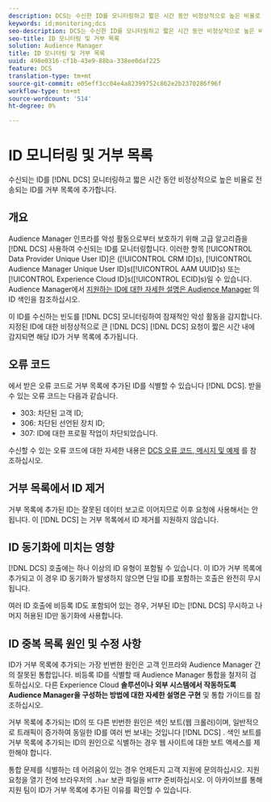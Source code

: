 ```yaml
---
description: DCS는 수신한 ID를 모니터링하고 짧은 시간 동안 비정상적으로 높은 비율로 전송되는 ID를 거부 목록에 추가합니다.
keywords: id;monitoring;dcs
seo-description: DCS는 수신한 ID를 모니터링하고 짧은 시간 동안 비정상적으로 높은 비율로 전송되는 ID를 거부 목록에 추가합니다.
seo-title: ID 모니터링 및 거부 목록
solution: Audience Manager
title: ID 모니터링 및 거부 목록
uuid: 498e0316-cf1b-43e9-88ba-338ee0daf225
feature: DCS
translation-type: tm+mt
source-git-commit: e05eff3cc04e4a82399752c862e2b2370286f96f
workflow-type: tm+mt
source-wordcount: '514'
ht-degree: 0%

---
```



# ID 모니터링 및 거부 목록

수신되는 ID를 [!DNL DCS] 모니터링하고 짧은 시간 동안 비정상적으로 높은 비율로 전송되는 ID를 거부 목록에 추가합니다.

## 개요

Audience Manager 인프라를 악성 활동으로부터 보호하기 위해 고급 알고리즘을 [!DNL DCS] 사용하여 수신되는 ID를 모니터링합니다. 이러한 항목 [!UICONTROL Data Provider Unique User ID]은 ([!UICONTROL CRM ID]s), [!UICONTROL Audience Manager Unique User ID]s([!UICONTROL AAM UUID]s) 또는 [!UICONTROL Experience Cloud ID]s([!UICONTROL ECID]s)일 수 있습니다. Audience Manager에서 [지원하는 ID에 대한 자세한 설명은 Audience Manager](../../../reference/ids-in-aam.md) 의 ID 색인을 참조하십시오.

이 ID를 수신하는 빈도를 [!DNL DCS] 모니터링하여 잠재적인 악성 활동을 감지합니다. 지정된 ID에 대한 비정상적으로 큰 [!DNL DCS] [!DNL DCS] 요청이 짧은 시간 내에 감지되면 해당 ID가 거부 목록에 추가됩니다.

## 오류 코드

에서 받은 오류 코드로 거부 목록에 추가된 ID를 식별할 수 있습니다 [!DNL DCS]. 받을 수 있는 오류 코드는 다음과 같습니다.

* 303: 차단된 고객 ID;
* 306: 차단된 선언된 장치 ID;
* 307: ID에 대한 프로필 작업이 차단되었습니다.

수신할 수 있는 오류 코드에 대한 자세한 내용은 [DCS 오류 코드, 메시지 및 예제](dcs-error-codes.md) 를 참조하십시오.

## 거부 목록에서 ID 제거

거부 목록에 추가된 ID는 잘못된 데이터 보고로 이어지므로 이후 요청에 사용해서는 안 됩니다. 이 [!DNL DCS] 는 거부 목록에서 ID 제거를 지원하지 않습니다.

## ID 동기화에 미치는 영향

[!DNL DCS] 호출에는 하나 이상의 ID 유형이 포함될 수 있습니다. 이 ID가 거부 목록에 추가되고 이 경우 ID 동기화가 발생하지 않으면 단일 ID를 포함하는 호출은 완전히 무시됩니다.

여러 ID 호출에 비등록 ID도 포함되어 있는 경우, 거부된 ID는 [!DNL DCS] 무시하고 나머지 허용된 ID만 동기화에 사용합니다.

## ID 중복 목록 원인 및 수정 사항

ID가 거부 목록에 추가되는 가장 빈번한 원인은 고객 인프라와 Audience Manager 간의 잘못된 통합입니다. 비등록 ID를 식별할 때 Audience Manager 통합을 철저히 검토하십시오. 다른 Experience Cloud **솔루션이나 외부 시스템에서 작동하도록 Audience Manager을 구성하는 방법에 대한 자세한 설명은 구현** 및 통합 가이드를 참조하십시오.

거부 목록에 추가되는 ID의 또 다른 빈번한 원인은 색인 보트(웹 크롤러)이며, 일반적으로 트래픽이 증가하여 동일한 ID를 여러 번 보내는 것입니다 [!DNL DCS] . 색인 보트를 거부 목록에 추가되는 ID의 원인으로 식별하는 경우 웹 사이트에 대한 보트 액세스를 제한해야 합니다.

통합 문제를 식별하는 데 어려움이 있는 경우 언제든지 고객 지원에 문의하십시오. 지원 요청을 열기 전에 브라우저의 `.har` 보관 파일을 `HTTP` 준비하십시오. 이 아카이브를 통해 지원 팀이 ID가 거부 목록에 추가된 이유를 확인할 수 있습니다.
